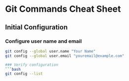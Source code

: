 # Git Commands Cheat Sheet

## Initial Configuration

### Configure user name and email
```bash
git config --global user.name "Your Name"
git config --global user.email "youremail@example.com"

### Verify configuration
```bash
git config --list
